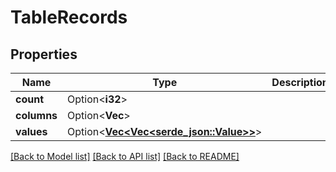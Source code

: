 # TableRecords

## Properties

Name | Type | Description | Notes
------------ | ------------- | ------------- | -------------
**count** | Option<**i32**> |  | [optional]
**columns** | Option<**Vec<String>**> |  | [optional]
**values** | Option<[**Vec<Vec<serde_json::Value>>**](Vec.md)> |  | [optional]

[[Back to Model list]](../README.md#documentation-for-models) [[Back to API list]](../README.md#documentation-for-api-endpoints) [[Back to README]](../README.md)


